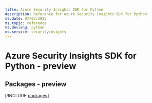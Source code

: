 ```yaml
---
title: Azure Security Insights SDK for Python
description: Reference for Azure Security Insights SDK for Python
ms.date: 07/03/2025
ms.topic: reference
ms.devlang: python
ms.service: securityinsights
---
```

# Azure Security Insights SDK for Python - preview
## Packages - preview
[!INCLUDE [packages](security-insights-index.md)]